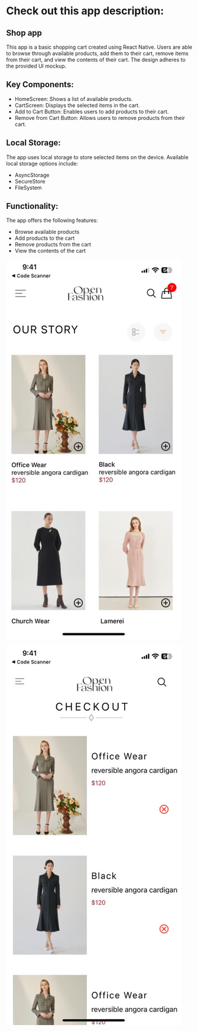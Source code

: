 # Check out this app description:

## Shop app
This app is a basic shopping cart created using React Native. Users are able to browse through available products, add them to their cart, remove items from their cart, and view the contents of their cart. The design adheres to the provided UI mockup.

## Key Components:
- HomeScreen: Shows a list of available products.
- CartScreen: Displays the selected items in the cart.
- Add to Cart Button: Enables users to add products to their cart.
- Remove from Cart Button: Allows users to remove products from their cart.

## Local Storage:
The app uses local storage to store selected items on the device. Available local storage options include:
- AsyncStorage
- SecureStore
- FileSystem

## Functionality:
The app offers the following features:
- Browse available products
- Add products to the cart
- Remove products from the cart
- View the contents of the cart

![alt text](<WhatsApp Image 2024-07-03 at 21.43.23_9fcec801.jpg>)


![alt text](<WhatsApp Image 2024-07-03 at 21.43.30_1ea3dd95.jpg>)